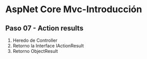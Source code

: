 # AspNet Core Mvc-Introducción

## Paso 07 - Action results

1. Heredo de Controller
2. Retorno la Interface IActionResult
3. Retorno ObjectResult

